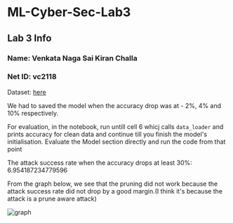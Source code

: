 # ML-Cyber-Sec-Lab3

## Lab 3 Info

### Name: Venkata Naga Sai Kiran Challa
### Net ID: vc2118

Dataset: [here](https://drive.google.com/drive/folders/1NynKDQIAYi0r3tzbxLnmltj08gLp7qiz?usp=sharing)

We had to saved the model when the accuracy drop was at  - 2%, 4% and 10% respectively.

For evaluation, in the notebook, run untill cell 6 whicj calls `data_loader` and prints accuracy for clean data and continue till you finish the model's initialisation. Evaluate the Model section directly and run the code from that point

The attack success rate when the accuracy drops at least 30%:  6.954187234779596

From the graph below, we see that the pruning did not work because the attack success rate did not drop by a good margin.(I think it's because the attack is a prune aware attack)

![graph]()

